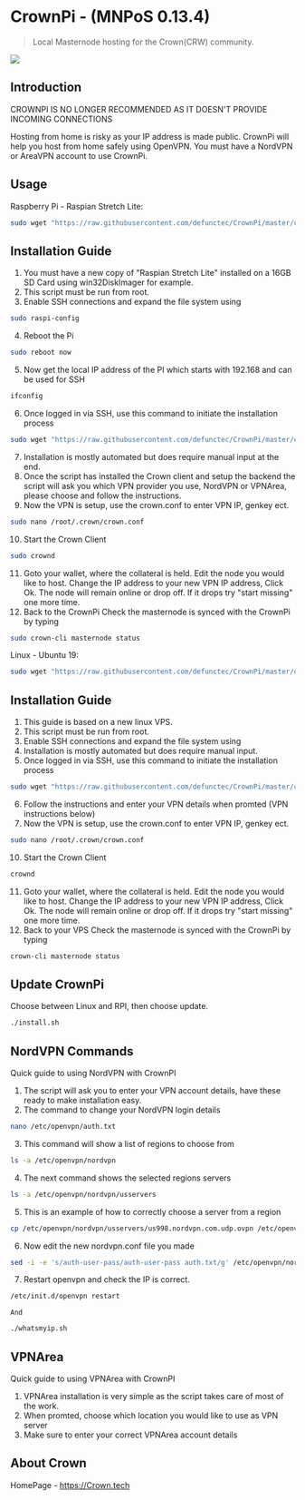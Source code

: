 # CrownPi - (MNPoS 0.13.4)
> Local Masternode hosting for the Crown(CRW) community.

![](http://i63.tinypic.com/vxke4x.png)

## Introduction

CROWNPI IS NO LONGER RECOMMENDED AS IT DOESN'T PROVIDE INCOMING CONNECTIONS


Hosting from home is risky as your IP address is made public. CrownPi will help you host from home safely using OpenVPN.
You must have a NordVPN or AreaVPN account to use CrownPi.

## Usage

Raspberry Pi - Raspian Stretch Lite:

```sh
sudo wget "https://raw.githubusercontent.com/defunctec/CrownPi/master/crownpiscript.sh" -O install.sh | bash && sudo chmod +x install.sh && sudo ./install.sh
```

## Installation Guide

1. You must have a new copy of "Raspian Stretch Lite" installed on a 16GB SD Card using win32DiskImager for example.
2. This script must be run from root.
3. Enable SSH connections and expand the file system using
```sh
sudo raspi-config
``` 
4. Reboot the Pi 
```sh
sudo reboot now
```
5. Now get the local IP address of the PI which starts with 192.168 and can be used for SSH
```sh
ifconfig
```
6. Once logged in via SSH, use this command to initiate the installation process
```sh
sudo wget "https://raw.githubusercontent.com/defunctec/CrownPi/master/crownpiscript.sh" -O install.sh | bash && sudo chmod +x install.sh && sudo ./install.sh
```
7. Installation is mostly automated but does require manual input at the end.
8. Once the script has installed the Crown client and setup the backend the script will ask you which VPN provider you use, NordVPN or VPNArea, please choose and follow the instructions.
9. Now the VPN is setup, use the crown.conf to enter VPN IP, genkey ect.
```sh
sudo nano /root/.crown/crown.conf
```
10. Start the Crown Client
```sh
sudo crownd
```
11. Goto your wallet, where the collateral is held.
	 Edit the node you would like to host.
	 Change the IP address to your new VPN IP address, Click Ok.
	 The node will remain online or drop off. If it drops try "start missing" one more time.
12. Back to the CrownPi
	 Check the masternode is synced with the CrownPi by typing
```sh
sudo crown-cli masternode status
```

Linux - Ubuntu 19:

```sh
sudo wget "https://raw.githubusercontent.com/defunctec/CrownPi/master/crownpiscript.sh" -O install.sh | bash && sudo chmod +x install.sh && sudo ./install.sh
```

## Installation Guide

1. This guide is based on a new linux VPS.
2. This script must be run from root.
3. Enable SSH connections and expand the file system using
4. Installation is mostly automated but does require manual input.
5. Once logged in via SSH, use this command to initiate the installation process
```sh
sudo wget "https://raw.githubusercontent.com/defunctec/CrownPi/master/crownpiscript.sh" -O install.sh | bash && sudo chmod +x install.sh && sudo ./install.sh
```
6. Follow the instructions and enter your VPN details when promted (VPN instructions below)
7. Now the VPN is setup, use the crown.conf to enter VPN IP, genkey ect.
```sh
sudo nano /root/.crown/crown.conf
```
10. Start the Crown Client
```sh
crownd
```
11. Goto your wallet, where the collateral is held.
	 Edit the node you would like to host.
	 Change the IP address to your new VPN IP address, Click Ok.
	 The node will remain online or drop off. If it drops try "start missing" one more time.
12. Back to your VPS
	 Check the masternode is synced with the CrownPi by typing
```sh
crown-cli masternode status
```

## Update CrownPi

Choose between Linux and RPI, then choose update.

```sh
./install.sh
``` 

## NordVPN Commands

Quick guide to using NordVPN with CrownPI

1. The script will ask you to enter your VPN account details, have these ready to make installation easy.
2. The command to change your NordVPN login details
```sh
nano /etc/openvpn/auth.txt
``` 
3. This command will show a list of regions to choose from
```sh
ls -a /etc/openvpn/nordvpn
```
4. The next command shows the selected regions servers
```sh
ls -a /etc/openvpn/nordvpn/usservers
```
5. This is an example of how to correctly choose a server from a region
```sh
cp /etc/openvpn/nordvpn/usservers/us998.nordvpn.com.udp.ovpn /etc/openvpn/nordvpn.conf
```
6. Now edit the new nordvpn.conf file you made
```sh
sed -i -e 's/auth-user-pass/auth-user-pass auth.txt/g' /etc/openvpn/nordvpn.conf
```
7. Restart openvpn and check the IP is correct.
```sh
/etc/init.d/openvpn restart
```
	And
```sh
./whatsmyip.sh
```

## VPNArea
Quick guide to using VPNArea with CrownPI

1. VPNArea installation is very simple as the script takes care of most of the work.
2. When promted, choose which location you would like to use as VPN server
3. Make sure to enter your correct VPNArea account details

## About Crown

HomePage - https://Crown.tech